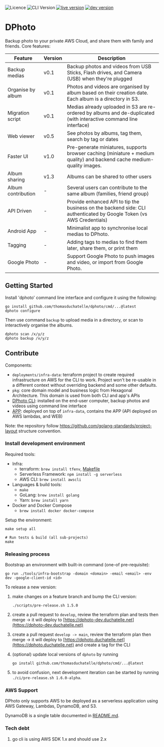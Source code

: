 ![Licence](https://img.shields.io/github/license/thomasduchatelle/dphoto)
![CLI Version](https://img.shields.io/github/tag/thomasduchatelle/dphoto?include_prereleases=&sort=semver&color=007bff)
[![live version](https://img.shields.io/badge/dynamic/json?label=live+version&query=%24.version&url=https%3A%2F%2Fdphoto.duchatelle.net%2Fapi%2Fv1%2Fversion&color=dc3545)](https://dphoto.duchatelle.net)
[![dev version](https://img.shields.io/badge/dynamic/json?label=dev+version&query=%24.version&url=https%3A%2F%2Fdphoto-dev.duchatelle.net%2Fapi%2Fv1%2Fversion&color=28a745)](https://dphoto-dev.duchatelle.net)

[comment]: <> (Generate badges: https://michaelcurrin.github.io/badge-generator/#/generic or https://shields.io/)

DPhoto
====================================

Backup photo to your private AWS Cloud, and share them with family and friends. Core features:

| Feature            | Version | Description                                                                                                             |
|--------------------|---------|-------------------------------------------------------------------------------------------------------------------------|
| Backup medias      | v0.1    | Backup photos and videos from USB Sticks, Flash drives, and Camera (USB) when they're plugged                           |
| Organise by album  | v0.1    | Photos and videos are organised by album based on their creation date. Each album is a directory in S3.                 |
| Migration script   | v0.1    | Medias already uploaded in S3 are re-ordered by albums and de-duplicated (with interactive command line interface)      |
| Web viewer         | v0.5    | See photos by albums, tag them, search by tag or dates                                                                  |
| Faster UI          | v1.0    | Pre-generate miniatures, supports browser caching (miniature + medium quality) and backend cache medium-quality images. |
| Album sharing      | v1.3    | Albums can be shared to other users                                                                                     |
| Album contribution | -       | Several users can contribute to the same album (families, friend group)                                                 |
| API Driven         | -       | Provide enhanced API to tip the business on the backend side: CLI authenticated by Google Token (vs AWS Credentials)    |
| Android App        | -       | Minimalist app to synchronise local medias to DPhoto.                                                                   |
| Tagging            | -       | Adding tags to medias to find them later, share them, or print them                                                     |
| Google Photo       | -       | Support Google Photo to push images and video, or import from Google Photo.                                             |

Getting Started
------------------------------------

Install 'dphoto' command line interface and configure it using the following:

    go install github.com/thomasduchatelle/dphoto/cmd/...@latest
    dphoto configure

Then use command `backup` to upload media in a directory, or scan to interactively organise the albums.

    dphoto scan /x/y/z
    dphoto backup /x/y/z

Contribute
------------------------------------

Components:

* `deployments/infra-data`: terraform project to create required infrastructure on AWS for the CLI to work. Project won't be re-usable in a different context without overriding backend and some other defaults.
* `pkg`: core domain model and business logic from Hexagonal Architecture. This domain is used from both CLI and app's APIs
* [DPhoto CLI](cmd/dphoto/README.md): installed on the end-user computer, backup photos and videos using command line interface
* [APP](deployments/sls/README.md): deployed on top of `infra-data`, contains the APP (API deployed on AWS lambdas, and WEB)

Note: the repository follow https://github.com/golang-standards/project-layout structure convention.

### Install development environment

Required tools:

* Infra:
  * terraform: `brew install tfenv`, [Makefile](./Makefile)
  * Serverless Framework: `npm install -g serverless`
  * AWS CLI: `brew install awscli`
* Languages & build tools:
  * `make`
  * GoLang: `brew install golang`
  * Yarn: `brew install yarn`
* Docker and Docker Compose
  * `brew install docker docker-compose`

Setup the environment:

    make setup all

    # Run tests & build (all sub-projects)
    make

### Releasing process

Bootstrap an environment with built-in command (one-of pre-requisite):

    go run ./tools/infra-bootstrap -domain <domain> -email <email> -env dev -google-client-id <id>

To release a new version:

1. make changes on a feature branch and bump the CLI version:
   ```
   ./scripts/pre-release.sh 1.5.0
   ```

2. create a pull request to `develop`, review the terraform plan and tests then merge -> it will deploy
   to [https://dphoto-dev.duchatelle.net](https://dphoto-dev.duchatelle.net)
3. create a pull request `develop -> main`, review the terraform plan then merge -> it will deploy
   to [https://dphoto.duchatelle.net](https://dphoto.duchatelle.net) and create a tag for the CLI
4. (optional) update local versions of `dphoto` by running
   ```
   go install github.com/thomasduchatelle/dphoto/cmd/...@latest
   ```

5. to avoid confusion, next development iteration can be started by running `./ci/pre-release.sh 1.6.0-alpha`.

### AWS Support

DPhoto only supports AWS to be deployed as a serverless application using AWS Gateway, Lambdas, DynamoDB, and S3.

DynamoDB is a single table documented in [README.md](pkg/awssupport/appdynamodb/README.md).

### Tech debt

1. go cli is using AWS SDK 1.x and should use 2.x
